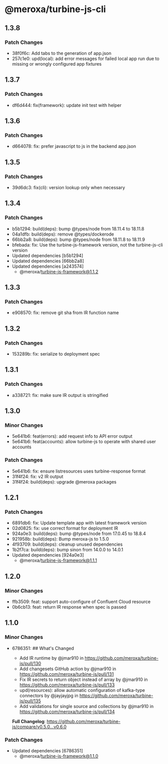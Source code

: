 # @meroxa/turbine-js-cli

## 1.3.8

### Patch Changes

- 38f0f6c: Add tabs to the generation of app.json
- 257c1e0: upd(local): add error messages for failed local app run due to missing or wrongly configured app fixtures

## 1.3.7

### Patch Changes

- df6d444: fix(framework): update init test with helper

## 1.3.6

### Patch Changes

- d664078: fix: prefer javascript to js in the backend app.json

## 1.3.5

### Patch Changes

- 39d6dc3: fix(cli): version lookup only when necessary

## 1.3.4

### Patch Changes

- b5b1294: build(deps): bump @types/node from 18.11.4 to 18.11.8
- 04a1dfb: build(deps): remove @types/dockerode
- 66bb2a8: build(deps): bump @types/node from 18.11.8 to 18.11.9
- bfebada: fix: Use the turbine-js-framework version, not the turbine-js-cli version
- Updated dependencies [b5b1294]
- Updated dependencies [66bb2a8]
- Updated dependencies [a243574]
  - @meroxa/turbine-js-framework@1.1.2

## 1.3.3

### Patch Changes

- e908570: fix: remove git sha from IR function name

## 1.3.2

### Patch Changes

- 153289b: fix: serialize to deployment spec

## 1.3.1

### Patch Changes

- a338721: fix: make sure IR output is stringified

## 1.3.0

### Minor Changes

- 5e641b6: feat(errors): add request info to API error output
- 5e641b6: feat(accounts): allow turbine-js to operate with shared user accounts

### Patch Changes

- 5e641b6: fix: ensure listresources uses turbine-response format
- 31f4f24: fix: v2 IR output
- 31f4f24: build(deps): upgrade @meroxa packages

## 1.2.1

### Patch Changes

- 6891db6: fix: Update template app with latest framework version
- 02d0825: fix: use correct format for deployment IR
- 924a0e3: build(deps): bump @types/node from 17.0.45 to 18.8.4
- 921958b: build(deps): Bump meroxa-js to 1.5.0
- 4f93709: build(deps): cleanup unused dependencies
- 1b2f7ca: build(deps): bump sinon from 14.0.0 to 14.0.1
- Updated dependencies [924a0e3]
  - @meroxa/turbine-js-framework@1.1.1

## 1.2.0

### Minor Changes

- ffb3509: feat: support auto-configure of Confluent Cloud resource
- 0b6cb13: feat: return IR response when spec is passed

## 1.1.0

### Minor Changes

- 6786351: ## What's Changed

  - Add IR runtime by @jmar910 in https://github.com/meroxa/turbine-js/pull/130
  - Add changesets GitHub action by @jmar910 in https://github.com/meroxa/turbine-js/pull/131
  - Fix IR secrets to return object instead of array by @jmar910 in https://github.com/meroxa/turbine-js/pull/133
  - upd(resources): allow automatic configuration of kafka-type connectors by @jayjayjpg in https://github.com/meroxa/turbine-js/pull/135
  - Add validations for single source and collections by @jmar910 in https://github.com/meroxa/turbine-js/pull/134

  **Full Changelog**: https://github.com/meroxa/turbine-js/compare/v0.5.0...v0.6.0

### Patch Changes

- Updated dependencies [6786351]
  - @meroxa/turbine-js-framework@1.1.0
